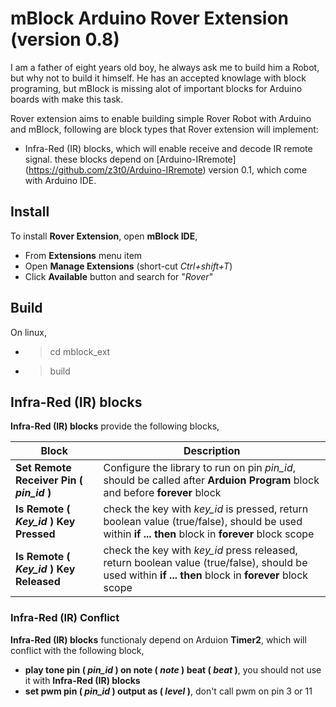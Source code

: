 # mBlock Arduino Rover Extension (version 0.8)
I am a father of eight years old boy, he always ask me to build him a Robot, but why not to build it himself. He has an accepted knowlage with block programing, but mBlock is missing alot of important blocks for Arduino boards with make this task.

Rover extension aims to enable building simple Rover Robot with Arduino and mBlock, following are block types that Rover extension will implement:
* Infra-Red (IR) blocks, which will enable receive and decode IR remote signal. these blocks depend on [Arduino-IRremote] (https://github.com/z3t0/Arduino-IRremote) version 0.1, which come with Arduino IDE.

## Install
To install **Rover Extension**, open **mBlock IDE**,
* From **Extensions** menu item
* Open **Manage Extensions** (short-cut *Ctrl+shift+T*)
* Click **Available** button and search for "*Rover*"

## Build
On linux,
* > cd mblock_ext
* > build

## Infra-Red (IR) blocks
**Infra-Red (IR) blocks** provide the following blocks, 

Block | Description
----- | ------------
**Set Remote Receiver Pin ( *pin_id* )** | Configure the library to run on pin *pin_id*, should be called after **Arduion Program** block and before **forever** block
**Is Remote ( *Key_id* ) Key Pressed** | check the key with *key_id* is pressed, return boolean value (true/false), should be used within **if ... then** block in **forever** block scope
**Is Remote ( *Key_id* ) Key Released** | check the key with *key_id* press released, return boolean value (true/false), should be used within **if ... then** block in **forever** block scope

### Infra-Red (IR) Conflict
**Infra-Red (IR) blocks** functionaly depend on Arduion **Timer2**, which will conflict with the following block,
* **play tone pin ( *pin_id* ) on note ( *note* ) beat ( *beat* )**, you should not use it with **Infra-Red (IR) blocks**
* **set pwm pin ( *pin_id* ) output as ( *level* )**, don't call pwm on pin 3 or 11
